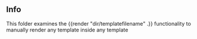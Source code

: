 ## Info

This folder examines the {{render "dir/templatefilename" .}} functionality to manually render any template inside any template
